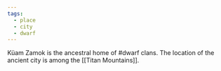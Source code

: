 ```yaml
---
tags:
  - place
  - city
  - dwarf
---
```


Küam Zamok is the ancestral home of #dwarf clans.
The location of the ancient city is among the [[Titan Mountains]].